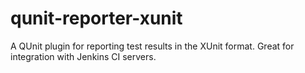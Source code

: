 qunit-reporter-xunit
====================

A QUnit plugin for reporting test results in the XUnit format. Great for integration with Jenkins CI servers.
